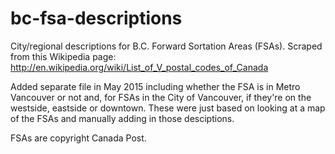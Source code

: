 bc-fsa-descriptions
====

City/regional descriptions for B.C. Forward Sortation Areas (FSAs). Scraped from this Wikipedia page: http://en.wikipedia.org/wiki/List_of_V_postal_codes_of_Canada

Added separate file in May 2015 including whether the FSA is in Metro Vancouver or not and, for FSAs in the City of Vancouver, if they're on the westside, eastside or downtown. These were just based on looking at a map of the FSAs and manually adding in those desciptions.

FSAs are copyright Canada Post.